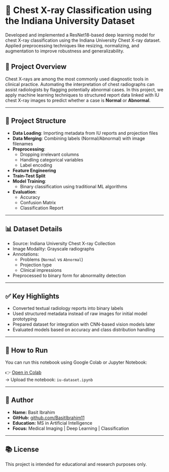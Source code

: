 # 🏥 Chest X-ray Classification using the Indiana University Dataset
Developed and implemented a ResNet18-based deep learning model for chest X-ray classification using the Indiana University  Chest X-ray dataset. Applied preprocessing techniques like resizing, normalizing, and augmentation to improve robustness and generalizability.  

## 📌 Project Overview

Chest X-rays are among the most commonly used diagnostic tools in clinical practice. Automating the interpretation of chest radiographs can assist radiologists by flagging potentially abnormal cases. In this project, we apply machine learning techniques to structured report data linked with IU chest X-ray images to predict whether a case is **Normal** or **Abnormal**.

---

## 📁 Project Structure

- **Data Loading**: Importing metadata from IU reports and projection files
- **Data Merging**: Combining labels (Normal/Abnormal) with image filenames
- **Preprocessing**:
  - Dropping irrelevant columns
  - Handling categorical variables
  - Label encoding
- **Feature Engineering**
- **Train-Test Split**
- **Model Training**:
  - Binary classification using traditional ML algorithms
- **Evaluation**:
  - Accuracy
  - Confusion Matrix
  - Classification Report

---

## 📊 Dataset Details

- Source: Indiana University Chest X-ray Collection
- Image Modality: Grayscale radiographs
- Annotations:
  - Problems (`Normal` vs `Abnormal`)
  - Projection type
  - Clinical impressions
- Preprocessed to binary form for abnormality detection

---

## ✅ Key Highlights

- Converted textual radiology reports into binary labels
- Used structured metadata instead of raw images for initial model prototyping
- Prepared dataset for integration with CNN-based vision models later
- Evaluated models based on accuracy and class distribution handling

---

## 🚀 How to Run

You can run this notebook using Google Colab or Jupyter Notebook:

👉 [Open in Colab](https://colab.research.google.com/drive/11DZ-86NiSloABphYnvWdMVRUuc6uCyml)  
→ Upload the notebook: `iu-dataset.ipynb`

---

## 👤 Author

- **Name:** Basit Ibrahim  
- **GitHub:** [github.com/BasitIbrahim11](https://github.com/BasitIbrahim11)  
- **Education:** MS in Artificial Intelligence  
- **Focus:** Medical Imaging | Deep Learning | Classification

---

## 📚 License

This project is intended for educational and research purposes only.
